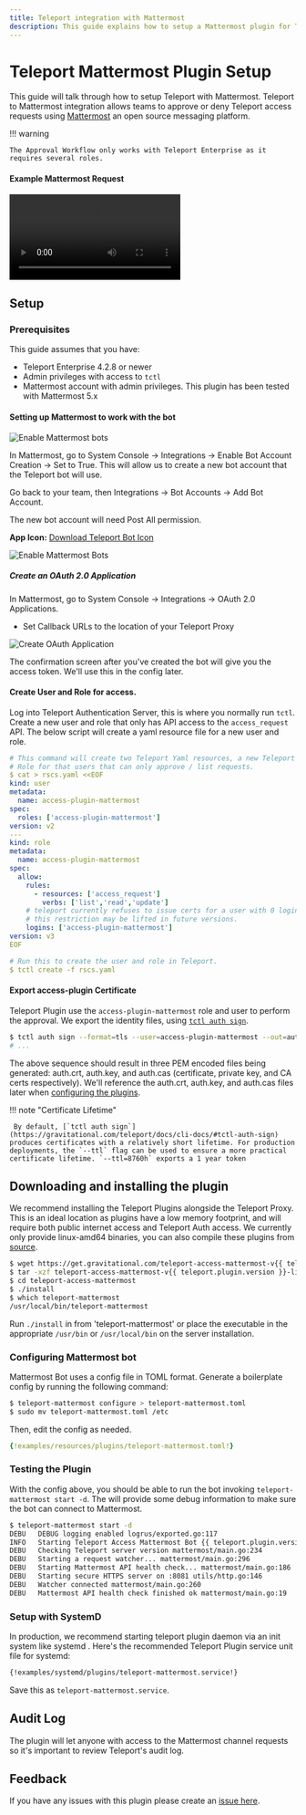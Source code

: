```yaml
---
title: Teleport integration with Mattermost
description: This guide explains how to setup a Mattermost plugin for Teleport for privilege elevation approvals.
---
```


# Teleport Mattermost Plugin Setup

This guide will talk through how to setup Teleport with Mattermost. Teleport to
Mattermost integration allows teams to approve or deny Teleport access requests
using [Mattermost](https://mattermost.com/) an open source messaging platform.

!!! warning

    The Approval Workflow only works with Teleport Enterprise as it requires several roles.

#### Example Mattermost Request

<video controls>
  <source src="../../../img/enterprise/plugins/mattermost/mattermost.mp4" type="video/mp4" />
  <source src="../../../img/enterprise/plugins/mattermost/mattermost.webm" type="video/webm" />
Your browser does not support the video tag.
</video>

## Setup
### Prerequisites
This guide assumes that you have:

* Teleport Enterprise 4.2.8 or newer
* Admin privileges with access to `tctl`
* Mattermost account with admin privileges. This plugin has been tested with Mattermost 5.x

#### Setting up Mattermost to work with the bot

![Enable Mattermost bots](../../img/enterprise/plugins/mattermost/mattermost_admin_console_integrations_bot_accounts.png)

In Mattermost, go to System Console → Integrations → Enable Bot Account Creation → Set to True.
This will allow us to create a new bot account that the Teleport bot will use.

Go back to your team, then Integrations → Bot Accounts → Add Bot Account.

The new bot account will need Post All permission.

**App Icon:** <a href="https://gravitational.com/teleport/docs/img/enterprise/plugins/teleport_bot@2x.png" download>Download Teleport Bot Icon</a>

![Enable Mattermost Bots](../../img/enterprise/plugins/mattermost/mattermost_bot.png)

##### Create an OAuth 2.0 Application
In Mattermost, go to System Console → Integrations → OAuth 2.0 Applications.

- Set Callback URLs to the location of your Teleport Proxy

![Create OAuth Application](../../img/enterprise/plugins/mattermost/mattermost_OAuth_token.png)

The confirmation screen after you've created the bot will give you the access token.
We'll use this in the config later.

#### Create User and Role for access.
Log into Teleport Authentication Server, this is where you normally run `tctl`. Create a
new user and role that only has API access to the `access_request` API. The below script
will create a yaml resource file for a new user and role.

```yaml
# This command will create two Teleport Yaml resources, a new Teleport user and a
# Role for that users that can only approve / list requests.
$ cat > rscs.yaml <<EOF
kind: user
metadata:
  name: access-plugin-mattermost
spec:
  roles: ['access-plugin-mattermost']
version: v2
---
kind: role
metadata:
  name: access-plugin-mattermost
spec:
  allow:
    rules:
      - resources: ['access_request']
        verbs: ['list','read','update']
    # teleport currently refuses to issue certs for a user with 0 logins,
    # this restriction may be lifted in future versions.
    logins: ['access-plugin-mattermost']
version: v3
EOF

# Run this to create the user and role in Teleport.
$ tctl create -f rscs.yaml
```

#### Export access-plugin Certificate
Teleport Plugin use the `access-plugin-mattermost` role and user to perform the approval. We export the identity files, using [`tctl auth sign`](https://gravitational.com/teleport/docs/cli-docs/#tctl-auth-sign).

```bash
$ tctl auth sign --format=tls --user=access-plugin-mattermost --out=auth --ttl=8760h
# ...
```

The above sequence should result in three PEM encoded files being generated: auth.crt, auth.key, and auth.cas (certificate, private key, and CA certs respectively).  We'll reference the auth.crt, auth.key, and auth.cas files later when [configuring the plugins](#configuring-mattermost-bot).

!!! note "Certificate Lifetime"

     By default, [`tctl auth sign`](https://gravitational.com/teleport/docs/cli-docs/#tctl-auth-sign) produces certificates with a relatively short lifetime. For production deployments, the `--ttl` flag can be used to ensure a more practical certificate lifetime. `--ttl=8760h` exports a 1 year token

## Downloading and installing the plugin
We recommend installing the Teleport Plugins alongside the Teleport Proxy. This is an ideal
location as plugins have a low memory footprint, and will require both public internet access
and Teleport Auth access.  We currently only provide linux-amd64 binaries, you can also
compile these plugins from [source](https://github.com/gravitational/teleport-plugins/tree/master/access/mattermost).

```bash
$ wget https://get.gravitational.com/teleport-access-mattermost-v{{ teleport.plugin.version }}-linux-amd64-bin.tar.gz
$ tar -xzf teleport-access-mattermost-v{{ teleport.plugin.version }}-linux-amd64-bin.tar.gz
$ cd teleport-access-mattermost
$ ./install
$ which teleport-mattermost
/usr/local/bin/teleport-mattermost
```

Run `./install` in from 'teleport-mattermost' or place the executable in the appropriate `/usr/bin` or `/usr/local/bin` on the server installation.

### Configuring Mattermost bot
Mattermost Bot uses a config file in TOML format. Generate a boilerplate config by
running the following command:

```bash
$ teleport-mattermost configure > teleport-mattermost.toml
$ sudo mv teleport-mattermost.toml /etc
```

Then, edit the config as needed.

```yaml
{!examples/resources/plugins/teleport-mattermost.toml!}
```

### Testing the Plugin

With the config above, you should be able to run the bot invoking
`teleport-mattermost start -d`. The will provide some debug information to make sure
the bot can connect to Mattermost.

```bash
$ teleport-mattermost start -d
DEBU   DEBUG logging enabled logrus/exported.go:117
INFO   Starting Teleport Access Mattermost Bot {{ teleport.plugin.version }}-dev.1: mattermost/main.go:140
DEBU   Checking Teleport server version mattermost/main.go:234
DEBU   Starting a request watcher... mattermost/main.go:296
DEBU   Starting Mattermost API health check... mattermost/main.go:186
DEBU   Starting secure HTTPS server on :8081 utils/http.go:146
DEBU   Watcher connected mattermost/main.go:260
DEBU   Mattermost API health check finished ok mattermost/main.go:19
```

### Setup with SystemD
In production, we recommend starting teleport plugin daemon via an init system like systemd . Here's the recommended Teleport Plugin service unit file for systemd:

```bash
{!examples/systemd/plugins/teleport-mattermost.service!}
```
Save this as `teleport-mattermost.service`.

## Audit Log
The plugin will let anyone with access to the Mattermost channel requests so it's
important to review Teleport's audit log.

## Feedback
If you have any issues with this plugin please create an [issue here](https://github.com/gravitational/teleport-plugins/issues/new).
